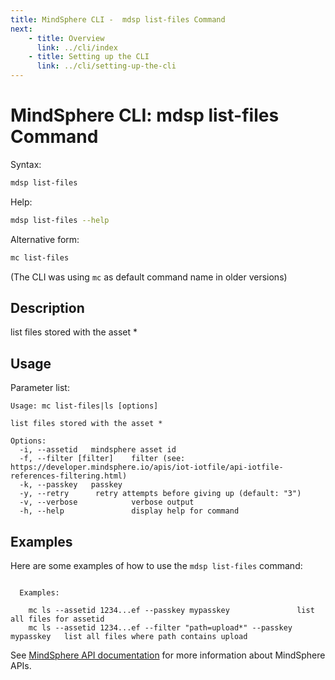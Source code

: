 ```yaml
---
title: MindSphere CLI -  mdsp list-files Command
next:
    - title: Overview
      link: ../cli/index
    - title: Setting up the CLI
      link: ../cli/setting-up-the-cli
---
```


# MindSphere CLI: mdsp list-files Command

Syntax:

```bash
mdsp list-files
```

Help:

```bash
mdsp list-files --help
```

Alternative form:

```bash
mc list-files
```

(The CLI was using `mc` as default command name in older versions)

## Description

list files stored with the asset *

## Usage

Parameter list:

```text
Usage: mc list-files|ls [options]

list files stored with the asset *

Options:
  -i, --assetid   mindsphere asset id
  -f, --filter [filter]    filter (see: https://developer.mindsphere.io/apis/iot-iotfile/api-iotfile-references-filtering.html)
  -k, --passkey   passkey
  -y, --retry      retry attempts before giving up (default: "3")
  -v, --verbose            verbose output
  -h, --help               display help for command

```

## Examples

Here are some examples of how to use the `mdsp list-files` command:

```text

  Examples:

    mc ls --assetid 1234...ef --passkey mypasskey 				list all files for assetid
    mc ls --assetid 1234...ef --filter "path=upload*" --passkey mypasskey 	list all files where path contains upload

```

See [MindSphere API documentation](https://documentation.mindsphere.io/MindSphere/apis/index.html) for more information about MindSphere APIs.